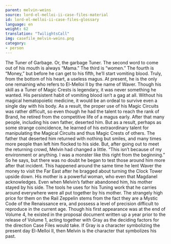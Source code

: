 ```yaml
---
parent: melvin-weins
source: lord-el-melloi-ii-case-files-material
id: lord-el-melloi-ii-case-files-glossary
language: en
weight: 62
translation: "TwilightsCall"
img: casefile_melvin-weins.png
category:
- person
---
```


The Tuner of Garbage. Or, the garbage Tuner.
The second word to come out of his mouth is always “Mama.” The third is “women.” The fourth is “Money,” but before he can get to his fifth, he’ll start vomiting blood. Truly, from the bottom of his heart, a useless magus.
At present, he is the only one remaining who refers to El-Melloi II by the name of Waver.
Though his skill as a Tuner of Magic Crests is legendary, it was never something he wanted. His persistent habit of vomiting blood isn’t a gag at all. Without his magical hematopoietic medicine, it would be an ordeal to survive even a single day with his body.
As a result, the proper use of his Magic Circuits was rather difficult, so even though he had the talent to reach the rank of Brand, he retired from the competitive life of a magus early. After that many people, including his own father, deserted him.
But as a result, perhaps as some strange coincidence, he learned of his extraordinary talent for manipulating the Magical Circuits and thus Magic Crests of others. The father that deserted him returned with nothing but smiles, and many times more people than left him flocked to his side.
But, after going out to meet the returning crowd, Melvin had changed a little.
“This isn’t because of my environment or anything. I was a monster like this right from the beginning.”
So he says, but there was no doubt he began to test those around him more after that incident. This happened around the same time he lent Waver the money to visit the Far East after he bragged about turning the Clock Tower upside down. 
His mother is a powerful woman, who even that Magdanel acknowledges. Even when Melvin’s father abandoned him, his mother stayed by his side. The tools he uses for his Tuning work that he carries around everywhere were all put together by his mother. The strangely high price for them on the Rail Zeppelin stems from the fact they are a Mystic Code of the Renaissance era, and possess a level of precision difficult to reproduce in the current age.
Though his first appearance was at the end of Volume 4, he existed in the proposal document written up a year prior to the release of Volume 1, acting together with Gray as the deciding factors for the direction Case Files would take. If Gray is a character symbolizing the present day El-Melloi II, then Melvin is the character that symbolizes his past.
